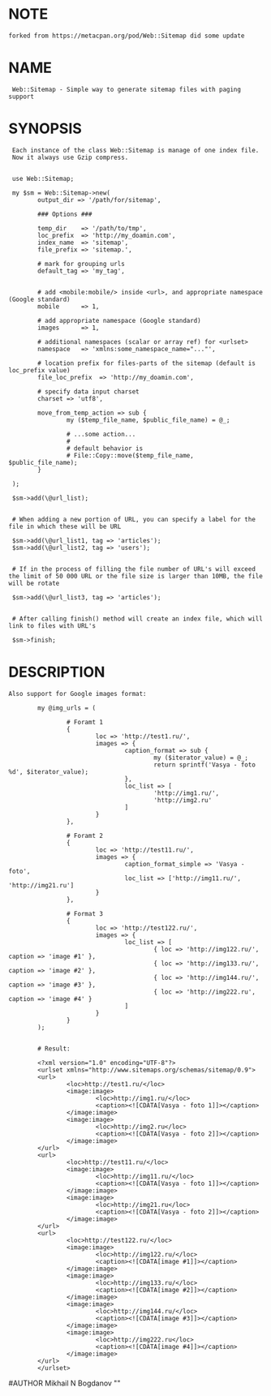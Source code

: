# NOTE
    forked from https://metacpan.org/pod/Web::Sitemap did some update


# NAME
     Web::Sitemap - Simple way to generate sitemap files with paging support

# SYNOPSIS
     Each instance of the class Web::Sitemap is manage of one index file.
     Now it always use Gzip compress.


     use Web::Sitemap;
 
     my $sm = Web::Sitemap->new(
            output_dir => '/path/for/sitemap',
        
            ### Options ###

            temp_dir    => '/path/to/tmp',
            loc_prefix  => 'http://my_doamin.com',
            index_name  => 'sitemap',
            file_prefix => 'sitemap.',
        
            # mark for grouping urls
            default_tag => 'my_tag',
        
        
            # add <mobile:mobile/> inside <url>, and appropriate namespace (Google standard)
            mobile      => 1,
        
            # add appropriate namespace (Google standard)
            images      => 1,
        
            # additional namespaces (scalar or array ref) for <urlset>
            namespace   => 'xmlns:some_namespace_name="..."',
        
            # location prefix for files-parts of the sitemap (default is loc_prefix value)
            file_loc_prefix  => 'http://my_doamin.com',

            # specify data input charset
            charset => 'utf8',

            move_from_temp_action => sub { 
                    my ($temp_file_name, $public_file_name) = @_;
        
                    # ...some action...
                    #
                    # default behavior is
                    # File::Copy::move($temp_file_name, $public_file_name);
            }

     );

     $sm->add(\@url_list);
 

     # When adding a new portion of URL, you can specify a label for the file in which these will be URL
 
     $sm->add(\@url_list1, tag => 'articles');
     $sm->add(\@url_list2, tag => 'users');
 

     # If in the process of filling the file number of URL's will exceed the limit of 50 000 URL or the file size is larger than 10MB, the file will be rotate

     $sm->add(\@url_list3, tag => 'articles');

 
     # After calling finish() method will create an index file, which will link to files with URL's

     $sm->finish;

# DESCRIPTION
    Also support for Google images format:

            my @img_urls = (
                
                    # Foramt 1
                    { 
                            loc => 'http://test1.ru/', 
                            images => { 
                                    caption_format => sub { 
                                            my ($iterator_value) = @_; 
                                            return sprintf('Vasya - foto %d', $iterator_value); 
                                    },
                                    loc_list => [
                                            'http://img1.ru/', 
                                            'http://img2.ru'
                                    ] 
                            } 
                    },

                    # Foramt 2
                    { 
                            loc => 'http://test11.ru/', 
                            images => { 
                                    caption_format_simple => 'Vasya - foto',
                                    loc_list => ['http://img11.ru/', 'http://img21.ru'] 
                            } 
                    },

                    # Format 3
                    { 
                            loc => 'http://test122.ru/', 
                            images => { 
                                    loc_list => [
                                            { loc => 'http://img122.ru/', caption => 'image #1' },
                                            { loc => 'http://img133.ru/', caption => 'image #2' },
                                            { loc => 'http://img144.ru/', caption => 'image #3' },
                                            { loc => 'http://img222.ru', caption => 'image #4' }
                                    ] 
                            } 
                    }
            );


            # Result:

            <?xml version="1.0" encoding="UTF-8"?>
            <urlset xmlns="http://www.sitemaps.org/schemas/sitemap/0.9">
            <url>
                    <loc>http://test1.ru/</loc>
                    <image:image>
                            <loc>http://img1.ru/</loc>
                            <caption><![CDATA[Vasya - foto 1]]></caption>
                    </image:image>
                    <image:image>
                            <loc>http://img2.ru</loc>
                            <caption><![CDATA[Vasya - foto 2]]></caption>
                    </image:image>
            </url>
            <url>
                    <loc>http://test11.ru/</loc>
                    <image:image>
                            <loc>http://img11.ru/</loc>
                            <caption><![CDATA[Vasya - foto 1]]></caption>
                    </image:image>
                    <image:image>
                            <loc>http://img21.ru</loc>
                            <caption><![CDATA[Vasya - foto 2]]></caption>
                    </image:image>
            </url>
            <url>
                    <loc>http://test122.ru/</loc>
                    <image:image>
                            <loc>http://img122.ru/</loc>
                            <caption><![CDATA[image #1]]></caption>
                    </image:image>
                    <image:image>
                            <loc>http://img133.ru/</loc>
                            <caption><![CDATA[image #2]]></caption>
                    </image:image>
                    <image:image>
                            <loc>http://img144.ru/</loc>
                            <caption><![CDATA[image #3]]></caption>
                    </image:image>
                    <image:image>
                            <loc>http://img222.ru</loc>
                            <caption><![CDATA[image #4]]></caption>
                    </image:image>
            </url>
            </urlset>

#AUTHOR
    Mikhail N Bogdanov "<mbogdanov at cpan.org >"

